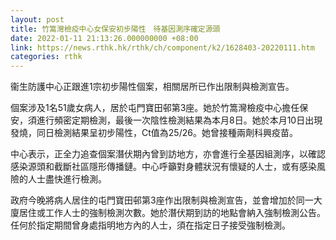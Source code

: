```yaml
---
layout: post
title: 竹篙灣檢疫中心女保安初步陽性　待基因測序確定源頭
date: 2022-01-11 21:13:26.000000000 +08:00
link: https://news.rthk.hk/rthk/ch/component/k2/1628403-20220111.htm
categories: rthk
---
```


衞生防護中心正跟進1宗初步陽性個案，相關居所已作出限制與檢測宣告。

個案涉及1名51歲女病人，居於屯門寶田邨第3座。她於竹篙灣檢疫中心擔任保安，須進行頻密定期檢測，最後一次陰性檢測結果為本月8日。她於本月10日出現發燒，同日檢測結果呈初步陽性，Ct值為25/26。她曾接種兩劑科興疫苗。

中心表示，正全力追查個案潛伏期內曾到訪地方，亦會進行全基因組測序，以確認感染源頭和截斷社區隱形傳播鏈。中心呼籲對身體狀況有懷疑的人士，或有感染風險的人士盡快進行檢測。

政府今晚將病人居住的屯門寶田邨第3座作出限制與檢測宣告，並會增加於同一大廈居住或工作人士的強制檢測次數。她於潛伏期到訪的地點會納入強制檢測公告。任何於指定期間曾身處指明地方內的人士，須在指定日子接受強制檢測。
